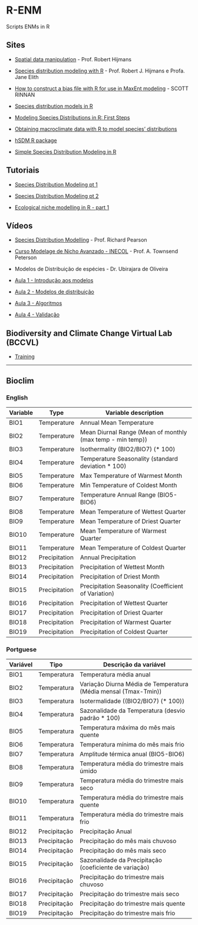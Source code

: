 # R-ENM
Scripts ENMs in R

## Sites
- [Spatial data manipulation](http://rspatial.org/index.html) - Prof. Robert Hijmans
  
- [Species distribution modeling with R](https://cran.r-project.org/web/packages/dismo/vignettes/sdm.pdf) - Prof. Robert J. Hijmans e Profa. Jane Elith

- [How to construct a bias file with R for use in MaxEnt modeling](https://scottrinnan.wordpress.com/2015/08/31/how-to-construct-a-bias-file-with-r-for-use-in-maxent-modeling/) - SCOTT RINNAN

- [Species distribution models in R](http://www.molecularecologist.com/2013/04/species-distribution-models-in-r/)

- [Modeling Species Distributions in R: First Steps](http://rfunctions.blogspot.com.br/2014/05/modeling-species-distributions-in-r.html)

- [Obtaining macroclimate data with R to model species’ distributions](https://ecologicaconciencia.wordpress.com/2013/11/29/obtaining-macroclimate-data-with-r-to-model-species-distributions/)

- [hSDM R package](http://hsdm.sourceforge.net)

- [Simple Species Distribution Modeling in R](http://kdahlin.weebly.com/open-science/simple-species-distribution-modeling-in-r)

## Tutoriais
- [Species Distribution Modeling pt 1](https://mltconsecol.github.io/TU_LandscapeAnalysis_Documents/Assignments_web/Assignment08_SpeciesDistributionModeling_Pt1.html)

- [Species Distribution Modeling pt 2](https://mltconsecol.github.io/TU_LandscapeAnalysis_Documents/Assignments_web/Assignment08_SpeciesDistributionModeling_Pt2.html)

- [Ecological niche modelling in R - part 1](http://lab.fengxiao.info/2016/11/23/ENM-in-R-workshop.html)

## Vídeos
- [Species Distribution Modelling](https://www.youtube.com/watch?v=obuMW5NAtJE&list=PLKYTvTbXFuChaoF-L-1e9RzCagdLPQcCU) - Prof. Richard Pearson

- [Curso Modelage de Nicho Avanzado - INECOL](https://docs.google.com/spreadsheets/d/1fTeX92qHf4v3EZ-VIYNBjAUB1Ma4bzNlrr4xBim75ZQ/edit#gid=0) - Prof. A. Townsend Peterson

- Modelos de Distribuição de espécies - Dr. Ubirajara de Oliveira

- [Aula 1 - Introdução aos modelos](https://www.youtube.com/watch?v=fJxV1foRNeQ)

- [Aula 2 - Modelos de distribuição](https://www.youtube.com/watch?v=q7h8PSbeCOs)

- [Aula 3 - Algoritmos](https://www.youtube.com/watch?v=Kz3ZvVAp__Y)

- [Aula 4 - Validação](https://www.youtube.com/watch?v=M2CA7QjY4wE)

## Biodiversity and Climate Change Virtual Lab (BCCVL)
- [Training](https://app.bccvl.org.au/training)

---

## Bioclim

### English

| Variable | Type | Variable description |
| ------------- | ------------- | ------------- |
| BIO1 | Temperature | Annual Mean Temperature |
| BIO2 | Temperature | Mean Diurnal Range (Mean of monthly (max temp - min temp)) |
| BIO3 | Temperature | Isothermality (BIO2/BIO7) (* 100) |
| BIO4 | Temperature | Temperature Seasonality (standard deviation * 100) |
| BIO5 | Temperature | Max Temperature of Warmest Month |
| BIO6 | Temperature | Min Temperature of Coldest Month |
| BIO7 | Temperature | Temperature Annual Range (BIO5-BIO6) |
| BIO8 | Temperature | Mean Temperature of Wettest Quarter |
| BIO9 | Temperature | Mean Temperature of Driest Quarter |
| BIO10 | Temperature | Mean Temperature of Warmest Quarter |
| BIO11 | Temperature | Mean Temperature of Coldest Quarter |
| BIO12 | Precipitation | Annual Precipitation |
| BIO13 | Precipitation | Precipitation of Wettest Month |
| BIO14 | Precipitation | Precipitation of Driest Month |
| BIO15 | Precipitation | Precipitation Seasonality (Coefficient of Variation) |
| BIO16 | Precipitation | Precipitation of Wettest Quarter |
| BIO17 | Precipitation | Precipitation of Driest Quarter |
| BIO18 | Precipitation | Precipitation of Warmest Quarter |
| BIO19 | Precipitation | Precipitation of Coldest Quarter |

### Portguese

| Variável | Tipo | Descrição da variável |
| ------------- | ------------- | ------------- |
| BIO1 | Temperatura | Temperatura média anual |
| BIO2 | Temperatura | Variação Diurna Média de Temperatura (Média mensal (Tmax-Tmin)) |
| BIO3 | Temperatura | Isotermalidade ((BIO2/BIO7) (* 100)) |
| BIO4 | Temperatura | Sazonalidade da Temperatura (desvio padrão * 100) |
| BIO5 | Temperatura | Temperatura máxima do mês mais quente |
| BIO6 | Temperatura | Temperatura mínima do mês mais frio |
| BIO7 | Temperatura | Amplitude térmica anual (BIO5-BIO6) |
| BIO8 | Temperatura | Temperatura média do trimestre mais úmido |
| BIO9 | Temperatura | Temperatura média do trimestre mais seco |
| BIO10 | Temperatura | Temperatura média do trimestre mais quente |
| BIO11 | Temperatura | Temperatura média do trimestre mais frio |
| BIO12 | Precipitação | Precipitação Anual |
| BIO13 | Precipitação | Precipitação do mês mais chuvoso |
| BIO14 | Precipitação | Precipitação do mês mais seco |
| BIO15 | Precipitação | Sazonalidade da Precipitação (coeficiente de variação) |
| BIO16 | Precipitação | Precipitação do trimestre mais chuvoso |
| BIO17 | Precipitação | Precipitação do trimestre mais seco |
| BIO18 | Precipitação | Precipitação do trimestre mais quente |
| BIO19 | Precipitação | Precipitação do trimestre mais frio |
